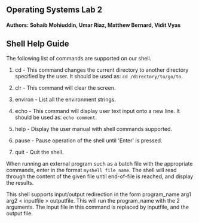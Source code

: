 ## Operating Systems Lab 2

#### Authors: Sohaib Mohiuddin, Umar Riaz, Matthew Bernard, Vidit Vyas

## Shell Help Guide

The following list of commands are supported on our shell.

1. cd - This command changes the current directory to another directory specified by the user. It should be used as: `cd /directory/to/go/to`.

2. clr - This command will clear the screen.

3. environ - List all the environment strings.

4. echo - This command will display user text input onto a new line.
	  It should be used as: `echo comment`.

5. help - Display the user manual with shell commands supported.

6. pause - Pause operation of the shell until 'Enter' is pressed.

7. quit - Quit the shell.


When running an external program such as a batch file with the appropriate commands, enter in the format `myshell file_name`. The shell will read through the content of the given file until end-of-file is reached, and display the results.

This shell supports input/output redirection in the form program_name arg1 arg2 < inputfile > outputfile. This will run the program_name with the 2 arguments. The input file in this command is replaced by inputfile, and the output file.
